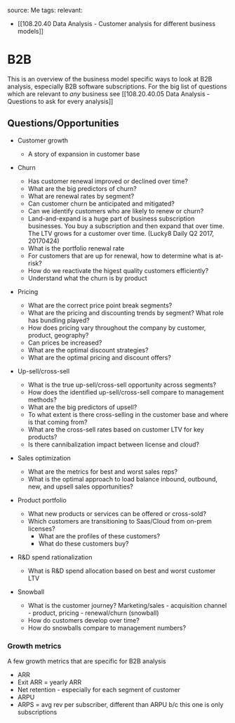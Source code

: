 source: Me
tags: 
relevant: 
- [[108.20.40 Data Analysis - Customer analysis for different business models]]

# B2B
This is an overview of the business model specific ways to look at B2B analysis, especially B2B software subscriptions. For the big list of questions which are relevant to _any_ business see [[108.20.40.05 Data Analysis - Questions to ask for every analysis]]

## Questions/Opportunities

- Customer growth
	- A story of expansion in customer base

- Churn
    - Has customer renewal improved or declined over time?
	- What are the big predictors of churn?
    - What are renewal rates by segment?
    - Can customer churn be anticipated and mitigated?
    - Can we identify customers who are likely to renew or churn?
	- Land-and-expand is a huge part of business subscription businesses. You buy a subscription and then expand that over time. The LTV grows for a customer over time. (Lucky8 Daily Q2 2017, 20170424)
    - What is the portfolio renewal rate
    - For customers that are up for renewal, how to determine what is at-risk?
    - How do we reactivate the higest quality customers efficiently?
    - Understand what the churn is by product

- Pricing
	- What are the correct price point break segments?
	- What are the pricing and discounting trends by segment? What role has bundling played?
    - How does pricing vary throughout the company by customer, product, geography?
    - Can prices be increased?
    - What are the optimal discount strategies?
    - What are the optimal pricing and discount offers?

- Up-sell/cross-sell
	- What is the true up-sell/cross-sell opportunity across segments?
	- How does the identified up-sell/cross-sell compare to management methods?
    - What are the big predictors of upsell?
    - To what extent is there cross-selling in the customer base and where is that coming from?
    - What are the cross-sell rates based on customer LTV for key products?
    - Is there cannibalization impact between license and cloud?

- Sales optimization
    - What are the metrics for best and worst sales reps?
    - What is the optimal approach to load balance inbound, outbound, new, and upsell sales opportunities?

- Product portfolio
    - What new products or services can be offered or cross-sold?
    - Which customers are transitioning to Saas/Cloud from on-prem licenses?
        - What are the profiles of these customers?
        - What do these customers buy?

- R&D spend rationalization
    - What is R&D spend allocation based on best and worst customer LTV

- Snowball
	- What is the customer journey? Marketing/sales - acquisition channel - product, pricing - renewal/churn (snowball)
    - How do customers develop over time?
    - How do snowballs compare to management numbers?


### Growth metrics
A few growth metrics that are specific for B2B analysis

- ARR
- Exit ARR = yearly ARR
- Net retention - especially for each segment of customer
- ARPU
- ARPS = avg rev per subscriber, different than ARPU b/c this one is only subscriptions



